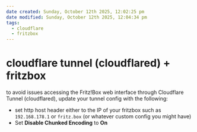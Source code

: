 ```yaml
---
date created: Sunday, October 12th 2025, 12:02:25 pm
date modified: Sunday, October 12th 2025, 12:04:34 pm
tags:
  - cloudflare
  - fritzbox
---
```


# cloudflare tunnel (cloudflared) + fritzbox

to avoid issues accessing the Fritz!Box web interface through Cloudflare Tunnel (cloudflared), update your tunnel config with the following:

- set http host header either to the IP of your fritzbox such as `192.168.178.1` or `fritz.box` (or whatever custom config you might have)
- Set **Disable Chunked Encoding** to **On**
